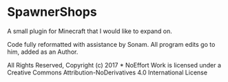 # SpawnerShops
A small plugin for Minecraft that I would like to expand on.

Code fully reformatted with assistance by Sonam.
All program edits go to him, added as an Author.

All Rights Reserved, Copyright (c) 2017 * NoEffort
Work is licensed under a Creative Commons Attribution-NoDerivatives 4.0 International License
